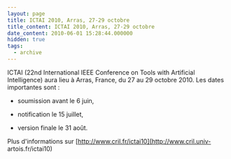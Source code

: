 ```yaml
---
layout: page
title: ICTAI 2010, Arras, 27-29 octobre
title_content: ICTAI 2010, Arras, 27-29 octobre
date_content: 2010-06-01 15:28:44.000000
hidden: true
tags:
  - archive
---
```

ICTAI (22nd International IEEE Conference on Tools with Artificial
Intelligence) aura lieu à Arras, France, du 27 au 29 octobre 2010. Les dates
importantes sont :





  * soumission avant le 6 juin,


  * notification le 15 juillet,


  * version finale le 31 août.




Plus d'informations sur [http://www.cril.fr/ictai10](http://www.cril.univ-
artois.fr/ictai10)





  



